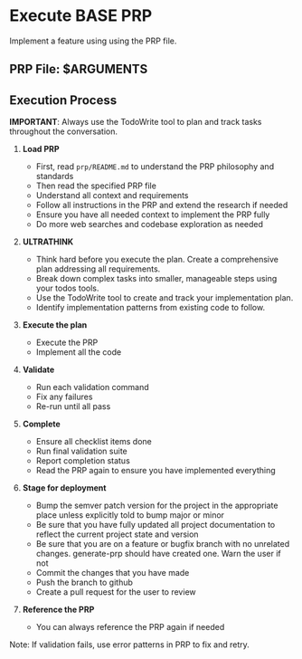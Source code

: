 # Execute BASE PRP

Implement a feature using using the PRP file.

## PRP File: $ARGUMENTS

## Execution Process

**IMPORTANT**: Always use the TodoWrite tool to plan and track tasks throughout the conversation.

1. **Load PRP**
   - First, read `prp/README.md` to understand the PRP philosophy and standards
   - Then read the specified PRP file
   - Understand all context and requirements
   - Follow all instructions in the PRP and extend the research if needed
   - Ensure you have all needed context to implement the PRP fully
   - Do more web searches and codebase exploration as needed

2. **ULTRATHINK**
   - Think hard before you execute the plan. Create a comprehensive plan addressing all requirements.
   - Break down complex tasks into smaller, manageable steps using your todos tools.
   - Use the TodoWrite tool to create and track your implementation plan.
   - Identify implementation patterns from existing code to follow.

3. **Execute the plan**
   - Execute the PRP
   - Implement all the code

4. **Validate**
   - Run each validation command
   - Fix any failures
   - Re-run until all pass

5. **Complete**
   - Ensure all checklist items done
   - Run final validation suite
   - Report completion status
   - Read the PRP again to ensure you have implemented everything

6. **Stage for deployment**
   - Bump the semver patch version for the project in the appropriate place unless explicitly told to bump major or minor
   - Be sure that you have fully updated all project documentation to reflect the current project state and version
   - Be sure that you are on a feature or bugfix branch with no unrelated changes. generate-prp should have created one. Warn the user if not
   - Commit the changes that you have made
   - Push the branch to github
   - Create a pull request for the user to review

7. **Reference the PRP**
   - You can always reference the PRP again if needed

Note: If validation fails, use error patterns in PRP to fix and retry.